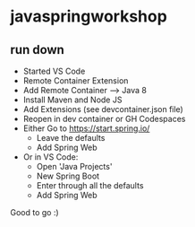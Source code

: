# javaspringworkshop

## run down

- Started VS Code 
- Remote Container Extension
- Add Remote Container --> Java 8
- Install Maven and Node JS
- Add Extensions (see devcontainer.json file)
- Reopen in dev container or GH Codespaces
- Either Go to https://start.spring.io/
  - Leave the defaults
  - Add Spring Web
- Or in VS Code:
  - Open 'Java Projects'
  - New Spring Boot
  - Enter through all the defaults
  - Add Spring Web 

Good to go :) 


